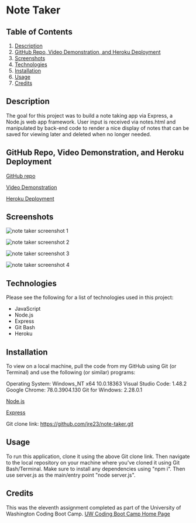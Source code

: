 # Note Taker

## Table of Contents

1. [Description](#Description)
2. [GitHub Repo, Video Demonstration, and Heroku Deployment](#GitHub-Repo-Video-Demonstration-and-Heroku-Deployment)
3. [Screenshots](#Screenshots)
4. [Technologies](#Technologies)
5. [Installation](#Installation)
6. [Usage](#Usage)
7. [Credits](#Credits)

## Description

The goal for this project was to build a note taking app via Express, a Node.js web app framework. User input is received via notes.html and manipulated by back-end code to render a nice display of notes that can be saved for viewing later and deleted when no longer needed.

## GitHub Repo, Video Demonstration, and Heroku Deployment

[GitHub repo](https://github.com/jre23/note-taker)

[Video Demonstration](https://drive.google.com/file/d/1WxTAeAdV51PRuhZfAiFfALiKs6IV7zoE/view)

[Heroku Deployment](https://peaceful-spire-85964.herokuapp.com/)

## Screenshots

![note taker screenshot 1](https://user-images.githubusercontent.com/69170823/99466746-ca3a9b80-28f1-11eb-8af5-5d968ab76e36.png)

![note taker screenshot 2](https://user-images.githubusercontent.com/69170823/99466842-f48c5900-28f1-11eb-8f3b-f259e8bff22c.png)

![note taker screenshot 3](https://user-images.githubusercontent.com/69170823/99466894-0cfc7380-28f2-11eb-8e19-4457d4f4e918.png)

![note taker screenshot 4](https://user-images.githubusercontent.com/69170823/99466951-2c939c00-28f2-11eb-94c6-a4b975a12073.png)

## Technologies

Please see the following for a list of technologies used in this project:

* JavaScript
* Node.js
* Express
* Git Bash
* Heroku

## Installation

To view on a local machine, pull the code from my GitHub using Git (or Terminal) and use the following (or similar) programs:

Operating System: Windows_NT x64 10.0.18363
Visual Studio Code: 1.48.2
Google Chrome: 78.0.3904.130
Git for Windows: 2.28.0.1

[Node.js](https://nodejs.org/en/)

[Express](https://expressjs.com/)

Git clone link: https://github.com/jre23/note-taker.git

## Usage

To run this application, clone it using the above Git clone link. Then navigate to the local repository on your machine where you've cloned it using Git Bash/Terminal. Make sure to install any dependencies using "npm i". Then use server.js as the main/entry point "node server.js".

## Credits

This was the eleventh assignment completed as part of the University of Washington Coding Boot Camp. [UW Coding Boot Camp Home Page](https://bootcamp.uw.edu/coding/)